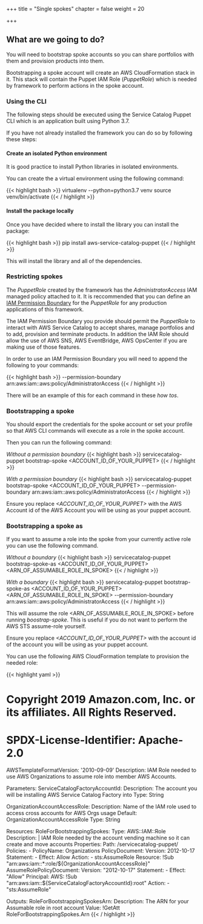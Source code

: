 +++
title = "Single spokes"
chapter = false
weight = 20

+++

## What are we going to do?

You will need to bootstrap spoke accounts so you can share portfolios with them and provision products into them.

Bootstrapping a spoke account will create an AWS CloudFormation stack in it.  This stack will contain the Puppet IAM Role (*PuppetRole*)
which is needed by framework to perform actions in the spoke account.  

### Using the CLI

The following steps should be executed using the Service Catalog Puppet CLI which is an application built using Python 3.7.

If you have not already installed the framework you can do so by following these steps:

#### Create an isolated Python environment

It is good practice to install Python libraries in isolated environments. 

You can create the a virtual environment using the following command:

{{< highlight bash >}}
virtualenv --python=python3.7 venv
source venv/bin/activate
{{< / highlight >}}

#### Install the package locally

Once you have decided where to install the library you can install the package:

{{< highlight bash >}}
pip install aws-service-catalog-puppet
{{< / highlight >}}

This will install the library and all of the dependencies.

### Restricting spokes

The *PuppetRole* created by the framework has the *AdministratorAccess* IAM managed policy attached to it.  It is reccommended that you can define an [IAM Permission Boundary](https://docs.aws.amazon.com/IAM/latest/UserGuide/access_policies_boundaries.html) for the *PuppetRole* for any production applications of this framework.

The IAM Permission Boundary you provide should permit the *PuppetRole* to interact with AWS Service Catalog to accept shares, 
manage portfolios and to add, provision and terminate products. In addition the IAM Role should allow the use of AWS SNS, 
AWS EventBridge, AWS OpsCenter if you are making use of those features.  

In order to use an IAM Permission Boundary you will need to append the following to your commands:

{{< highlight bash >}}
--permission-boundary arn:aws:iam::aws:policy/AdministratorAccess
{{< / highlight >}}

There will be an example of this for each command in these _how tos_.

### Bootstrapping a spoke

You should export the credentials for the spoke account or set your profile so that AWS CLI commands 
will execute as a role in the spoke account.

Then you can run the following command: 

_Without a permission boundary_
{{< highlight bash >}}
servicecatalog-puppet bootstrap-spoke <ACCOUNT_ID_OF_YOUR_PUPPET>
{{< / highlight >}}


_With a permission boundary_
{{< highlight bash >}}
servicecatalog-puppet bootstrap-spoke <ACCOUNT_ID_OF_YOUR_PUPPET> --permission-boundary arn:aws:iam::aws:policy/AdministratorAccess
{{< / highlight >}}

Ensure you replace *&lt;ACCOUNT_ID_OF_YOUR_PUPPET&gt;* with the AWS Account id of the AWS Account you will be using as your 
puppet account.  


### Bootstrapping a spoke as

If you want to assume a role into the spoke from your currently active role you can use the following command.

_Without a boundary_
{{< highlight bash >}}
servicecatalog-puppet bootstrap-spoke-as <ACCOUNT_ID_OF_YOUR_PUPPET> <ARN_OF_ASSUMABLE_ROLE_IN_SPOKE>
{{< / highlight >}}


_With a boundary_
{{< highlight bash >}}
servicecatalog-puppet bootstrap-spoke-as <ACCOUNT_ID_OF_YOUR_PUPPET> <ARN_OF_ASSUMABLE_ROLE_IN_SPOKE> --permission-boundary arn:aws:iam::aws:policy/AdministratorAccess
{{< / highlight >}}

This will assume the role <ARN_OF_ASSUMABLE_ROLE_IN_SPOKE> before running *boostrap-spoke*.  This is useful if you do not 
want to perform the AWS STS assume-role yourself. 

Ensure you replace *&lt;ACCOUNT_ID_OF_YOUR_PUPPET&gt;* with the account id of the account you will be using as your 
puppet account.  

You can use the following AWS CloudFormation template to provision the needed role:

{{< highlight yaml >}}
# Copyright 2019 Amazon.com, Inc. or its affiliates. All Rights Reserved.
# SPDX-License-Identifier: Apache-2.0

AWSTemplateFormatVersion: '2010-09-09'
Description: IAM Role needed to use AWS Organizations to assume role into member AWS Accounts.

Parameters:
  ServiceCatalogFactoryAccountId:
    Description: The account you will be installing AWS Service Catalog Factory into
    Type: String

  OrganizationAccountAccessRole:
    Description: Name of the IAM role used to access cross accounts for AWS Orgs usage
    Default: OrganizationAccountAccessRole
    Type: String

Resources:
  RoleForBootstrappingSpokes:
    Type: AWS::IAM::Role
    Description: |
      IAM Role needed by the account vending machine so it can create and move accounts
    Properties:
      Path: /servicecatalog-puppet/
      Policies:
        - PolicyName: Organizations
          PolicyDocument:
            Version: 2012-10-17
            Statement:
              - Effect: Allow
                Action:
                  - sts:AssumeRole
                Resource: !Sub "arn:aws:iam::*:role/${OrganizationAccountAccessRole}"
      AssumeRolePolicyDocument:
        Version: "2012-10-17"
        Statement:
          - Effect: "Allow"
            Principal:
              AWS: !Sub "arn:aws:iam::${ServiceCatalogFactoryAccountId}:root"
            Action:
              - "sts:AssumeRole"

Outputs:
  RoleForBootstrappingSpokesArn:
    Description: The ARN for your Assumable role in root account
    Value: !GetAtt RoleForBootstrappingSpokes.Arn
{{< / highlight >}}

